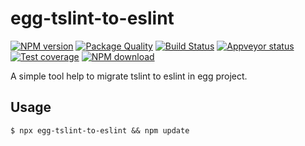 # egg-tslint-to-eslint

[![NPM version][npm-image]][npm-url]
[![Package Quality](http://npm.packagequality.com/shield/egg-tslint-to-eslint.svg)](http://packagequality.com/#?package=egg-tslint-to-eslint)
[![Build Status][travis-image]][travis-url]
[![Appveyor status][appveyor-image]][appveyor-url]
[![Test coverage][codecov-image]][codecov-url]
[![NPM download][download-image]][download-url]

[npm-image]: https://img.shields.io/npm/v/egg-tslint-to-eslint.svg?style=flat-square
[npm-url]: https://npmjs.org/package/egg-tslint-to-eslint
[travis-url]: https://travis-ci.org/eggjs/egg-tslint-to-eslint
[travis-image]: http://img.shields.io/travis/eggjs/egg-tslint-to-eslint.svg
[appveyor-url]: https://ci.appveyor.com/project/eggjs/egg-tslint-to-eslint/branch/master
[appveyor-image]: https://ci.appveyor.com/api/projects/status/github/eggjs/egg-tslint-to-eslint?branch=master&svg=true
[codecov-image]: https://codecov.io/gh/eggjs/egg-tslint-to-eslint/branch/master/graph/badge.svg
[codecov-url]: https://codecov.io/gh/eggjs/egg-tslint-to-eslint
[download-image]: https://img.shields.io/npm/dm/egg-tslint-to-eslint.svg?style=flat-square
[download-url]: https://npmjs.org/package/egg-tslint-to-eslint

A simple tool help to migrate tslint to eslint in egg project.

## Usage

```
$ npx egg-tslint-to-eslint && npm update
```
